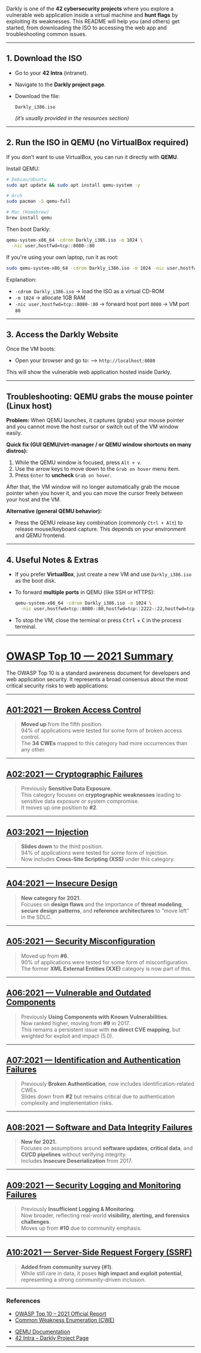 Darkly is one of the **42 cybersecurity projects** where you explore a vulnerable web application inside a virtual machine and **hunt flags** by exploiting its weaknesses. This README will help you (and others) get started, from downloading the ISO to accessing the web app and troubleshooting common issues.

---

## 1. Download the ISO

* Go to your **42 Intra** (intranet).
* Navigate to the **Darkly project page**.
* Download the file:

  ```
  Darkly_i386.iso
  ```

  *(it’s usually provided in the resources section)*

---

## 2. Run the ISO in QEMU (no VirtualBox required)

If you don’t want to use VirtualBox, you can run it directly with **QEMU**.

Install QEMU:

```bash
# Debian/Ubuntu
sudo apt update && sudo apt install qemu-system -y

# Arch
sudo pacman -S qemu-full

# Mac (Homebrew)
brew install qemu
```

Then boot Darkly:

```bash
qemu-system-x86_64 -cdrom Darkly_i386.iso -m 1024 \
  -nic user,hostfwd=tcp::8080-:80
```

If you're using your own laptop, run it as root: 

```bash
sudo qemu-system-x86_64 -cdrom Darkly_i386.iso -m 1024 -nic user,hostfwd=tcp::8080-:80
```

Explanation:

* `-cdrom Darkly_i386.iso` → load the ISO as a virtual CD-ROM
* `-m 1024` → allocate 1GB RAM
* `-nic user,hostfwd=tcp::8080-:80` → forward host port `8080` → VM port `80`

---

## 3. Access the Darkly Website

Once the VM boots:

* Open your browser and go to:
  --> `http://localhost:8080`

This will show the vulnerable web application hosted inside Darkly.

---

## Troubleshooting: QEMU grabs the mouse pointer (Linux host)

**Problem:** When QEMU launches, it captures (grabs) your mouse pointer and you cannot move the host cursor or switch out of the VM window easily.

**Quick fix (GUI QEMU/virt-manager / or QEMU window shortcuts on many distros):**

1. While the QEMU window is focused, press `Alt + v`.
2. Use the arrow keys to move down to the `Grab on hover` menu item.
3. Press `Enter` to **uncheck** `Grab on hover`.

After that, the VM window will no longer automatically grab the mouse pointer when you hover it, and you can move the cursor freely between your host and the VM.

**Alternative (general QEMU behavior):**

* Press the QEMU release key combination (commonly `Ctrl + Alt`) to release mouse/keyboard capture. This depends on your environment and QEMU frontend.

---


## 4. Useful Notes & Extras

* If you prefer **VirtualBox**, just create a new VM and use `Darkly_i386.iso` as the boot disk.
* To forward **multiple ports** in QEMU (like SSH or HTTPS):

  ```bash
  qemu-system-x86_64 -cdrom Darkly_i386.iso -m 1024 \
    -nic user,hostfwd=tcp::8080-:80,hostfwd=tcp::2222-:22,hostfwd=tcp::8443-:443
  ```
* To stop the VM, close the terminal or press <kbd>Ctrl</kbd> + <kbd>C</kbd> in the process terminal.

---

# [OWASP Top 10 — 2021 Summary](https://owasp.org/www-project-top-ten/)

The OWASP Top 10 is a standard awareness document for developers and web application security. It represents a broad consensus about the most critical security risks to web applications:

---

## [A01:2021 — Broken Access Control](https://owasp.org/Top10/A01_2021-Broken_Access_Control/)
> **Moved up** from the fifth position.  
94% of applications were tested for some form of broken access control.  
The **34 CWEs** mapped to this category had more occurrences than any other.  

---

## [A02:2021 — Cryptographic Failures](https://owasp.org/Top10/A02_2021-Cryptographic_Failures/)
> Previously **Sensitive Data Exposure**.  
This category focuses on **cryptographic weaknesses** leading to sensitive data exposure or system compromise.  
It moves up one position to **#2**.  

---

## [A03:2021 — Injection](https://owasp.org/Top10/A03_2021-Injection/)
> **Slides down** to the third position.  
94% of applications were tested for some form of injection.  
Now includes **Cross-Site Scripting (XSS)** under this category.  

---

## [A04:2021 — Insecure Design](https://owasp.org/Top10/A04_2021-Insecure_Design/)
>  **New category for 2021.**  
Focuses on **design flaws** and the importance of **threat modeling**, **secure design patterns**, and **reference architectures** to “move left” in the SDLC.

---

## [A05:2021 — Security Misconfiguration](https://owasp.org/Top10/A05_2021-Security_Misconfiguration/)
> Moved up from **#6**.  
90% of applications were tested for some form of misconfiguration.  
The former **XML External Entities (XXE)** category is now part of this.  

---

## [A06:2021 — Vulnerable and Outdated Components](https://owasp.org/Top10/A06_2021-Vulnerable_and_Outdated_Components/)
> Previously **Using Components with Known Vulnerabilities**.  
Now ranked higher, moving from **#9** in 2017.  
This remains a persistent issue with **no direct CVE mapping**, but weighted for exploit and impact (5.0).

---

## [A07:2021 — Identification and Authentication Failures](https://owasp.org/Top10/A07_2021-Identification_and_Authentication_Failures/)
> Previously **Broken Authentication**, now includes identification-related CWEs.  
Slides down from **#2** but remains critical due to authentication complexity and implementation risks.

---

## [A08:2021 — Software and Data Integrity Failures](https://owasp.org/Top10/A08_2021-Software_and_Data_Integrity_Failures)
>  **New for 2021.**  
Focuses on assumptions around **software updates**, **critical data**, and **CI/CD pipelines** without verifying integrity.  
Includes **Insecure Deserialization** from 2017.

---

## [ A09:2021 — Security Logging and Monitoring Failures](https://owasp.org/Top10/A09_2021-Security_Logging_and_Monitoring_Failures)
> Previously **Insufficient Logging & Monitoring**.  
Now broader, reflecting real-world **visibility, alerting, and forensics challenges**.  
Moves up from **#10** due to community emphasis.

---

## [A10:2021 — Server-Side Request Forgery (SSRF)](https://owasp.org/Top10/A10_2021-Server-Side_Request_Forgery_%28SSRF%29/)
> **Added from community survey (#1)**.  
While still rare in data, it poses **high impact and exploit potential**, representing a strong community-driven inclusion.

---

### References
- [OWASP Top 10 – 2021 Official Report](https://owasp.org/Top10/)
- [Common Weakness Enumeration (CWE)](https://cwe.mitre.org/)
* [QEMU Documentation](https://www.qemu.org/docs/)
* [42 Intra – Darkly Project Page](https://projects.intra.42.fr/projects/42cursus-darkly)

---
